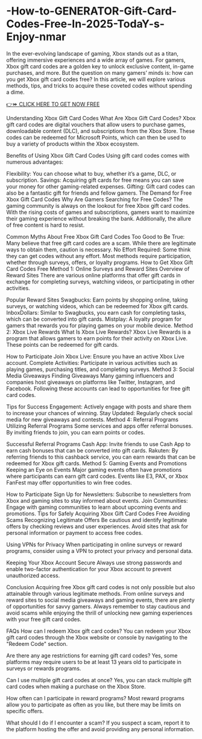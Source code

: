 # -How-to-GENERATOR-Gift-Card-Codes-Free-In-2025-TodaY-s-Enjoy-nmar
In the ever-evolving landscape of gaming, Xbox stands out as a titan, offering immersive experiences and a wide array of games. For gamers, Xbox gift card codes are a golden key to unlock exclusive content, in-game purchases, and more. But the question on many gamers’ minds is: how can you get Xbox gift card codes free? In this article, we will explore various methods, tips, and tricks to acquire these coveted codes without spending a dime.

[👉⏩ CLICK HERE TO GET NOW FREE](https://offertake.xyz/xbox/)


Understanding Xbox Gift Card Codes
What Are Xbox Gift Card Codes?
Xbox gift card codes are digital vouchers that allow users to purchase games, downloadable content (DLC), and subscriptions from the Xbox Store. These codes can be redeemed for Microsoft Points, which can then be used to buy a variety of products within the Xbox ecosystem.

Benefits of Using Xbox Gift Card Codes
Using gift card codes comes with numerous advantages:

Flexibility: You can choose what to buy, whether it’s a game, DLC, or subscription.
Savings: Acquiring gift cards for free means you can save your money for other gaming-related expenses.
Gifting: Gift card codes can also be a fantastic gift for friends and fellow gamers.
The Demand for Free Xbox Gift Card Codes
Why Are Gamers Searching for Free Codes?
The gaming community is always on the lookout for free Xbox gift card codes. With the rising costs of games and subscriptions, gamers want to maximize their gaming experience without breaking the bank. Additionally, the allure of free content is hard to resist.

Common Myths About Free Xbox Gift Card Codes
Too Good to Be True: Many believe that free gift card codes are a scam. While there are legitimate ways to obtain them, caution is necessary.
No Effort Required: Some think they can get codes without any effort. Most methods require participation, whether through surveys, offers, or loyalty programs.
How to Get Xbox Gift Card Codes Free
Method 1: Online Surveys and Reward Sites
Overview of Reward Sites
There are various online platforms that offer gift cards in exchange for completing surveys, watching videos, or participating in other activities.

Popular Reward Sites
Swagbucks: Earn points by shopping online, taking surveys, or watching videos, which can be redeemed for Xbox gift cards.
InboxDollars: Similar to Swagbucks, you earn cash for completing tasks, which can be converted into gift cards.
Mistplay: A loyalty program for gamers that rewards you for playing games on your mobile device.
Method 2: Xbox Live Rewards
What Is Xbox Live Rewards?
Xbox Live Rewards is a program that allows gamers to earn points for their activity on Xbox Live. These points can be redeemed for gift cards.

How to Participate
Join Xbox Live: Ensure you have an active Xbox Live account.
Complete Activities: Participate in various activities such as playing games, purchasing titles, and completing surveys.
Method 3: Social Media Giveaways
Finding Giveaways
Many gaming influencers and companies host giveaways on platforms like Twitter, Instagram, and Facebook. Following these accounts can lead to opportunities for free gift card codes.

Tips for Success
Engagement: Actively engage with posts and share them to increase your chances of winning.
Stay Updated: Regularly check social media for new giveaways and contests.
Method 4: Referral Programs
Utilizing Referral Programs
Some services and apps offer referral bonuses. By inviting friends to join, you can earn points or codes.

Successful Referral Programs
Cash App: Invite friends to use Cash App to earn cash bonuses that can be converted into gift cards.
Rakuten: By referring friends to this cashback service, you can earn rewards that can be redeemed for Xbox gift cards.
Method 5: Gaming Events and Promotions
Keeping an Eye on Events
Major gaming events often have promotions where participants can earn gift card codes. Events like E3, PAX, or Xbox FanFest may offer opportunities to win free codes.

How to Participate
Sign Up for Newsletters: Subscribe to newsletters from Xbox and gaming sites to stay informed about events.
Join Communities: Engage with gaming communities to learn about upcoming events and promotions.
Tips for Safely Acquiring Xbox Gift Card Codes Free
Avoiding Scams
Recognizing Legitimate Offers
Be cautious and identify legitimate offers by checking reviews and user experiences. Avoid sites that ask for personal information or payment to access free codes.

Using VPNs for Privacy
When participating in online surveys or reward programs, consider using a VPN to protect your privacy and personal data.

Keeping Your Xbox Account Secure
Always use strong passwords and enable two-factor authentication for your Xbox account to prevent unauthorized access.

Conclusion
Acquiring free Xbox gift card codes is not only possible but also attainable through various legitimate methods. From online surveys and reward sites to social media giveaways and gaming events, there are plenty of opportunities for savvy gamers. Always remember to stay cautious and avoid scams while enjoying the thrill of unlocking new gaming experiences with your free gift card codes.

FAQs
How can I redeem Xbox gift card codes?
You can redeem your Xbox gift card codes through the Xbox website or console by navigating to the "Redeem Code" section.

Are there any age restrictions for earning gift card codes?
Yes, some platforms may require users to be at least 13 years old to participate in surveys or rewards programs.

Can I use multiple gift card codes at once?
Yes, you can stack multiple gift card codes when making a purchase on the Xbox Store.

How often can I participate in reward programs?
Most reward programs allow you to participate as often as you like, but there may be limits on specific offers.

What should I do if I encounter a scam?
If you suspect a scam, report it to the platform hosting the offer and avoid providing any personal information.
